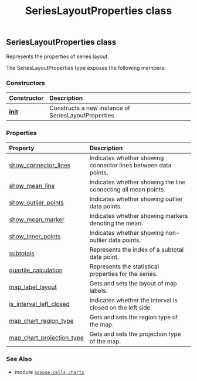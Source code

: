 ﻿---
title: SeriesLayoutProperties class
second_title: Aspose.Cells for Python via .NET API References
description: 
type: docs
weight: 250
url: /aspose.cells.charts/serieslayoutproperties/
is_root: false
---

## SeriesLayoutProperties class

Represents the properties of series layout.



The SeriesLayoutProperties type exposes the following members:

### Constructors
| Constructor | Description |
| :- | :- |
| [__init__](/cells/python-net/aspose.cells.charts/serieslayoutproperties/__init__/#) | Constructs a new instance of SeriesLayoutProperties |


### Properties
| Property | Description |
| :- | :- |
| [show_connector_lines](/cells/python-net/aspose.cells.charts/serieslayoutproperties/show_connector_lines) | Indicates whether showing connector lines between data points. |
| [show_mean_line](/cells/python-net/aspose.cells.charts/serieslayoutproperties/show_mean_line) | Indicates whether showing the line connecting all mean points. |
| [show_outlier_points](/cells/python-net/aspose.cells.charts/serieslayoutproperties/show_outlier_points) | Indicates whether showing outlier data points. |
| [show_mean_marker](/cells/python-net/aspose.cells.charts/serieslayoutproperties/show_mean_marker) | Indicates whether showing markers denoting the mean. |
| [show_inner_points](/cells/python-net/aspose.cells.charts/serieslayoutproperties/show_inner_points) | Indicates whether showing non-outlier data points. |
| [subtotals](/cells/python-net/aspose.cells.charts/serieslayoutproperties/subtotals) | Represents the index of a subtotal data point. |
| [quartile_calculation](/cells/python-net/aspose.cells.charts/serieslayoutproperties/quartile_calculation) | Represents the statistical properties for the series. |
| [map_label_layout](/cells/python-net/aspose.cells.charts/serieslayoutproperties/map_label_layout) | Gets and sets the layout of map labels. |
| [is_interval_left_closed](/cells/python-net/aspose.cells.charts/serieslayoutproperties/is_interval_left_closed) | Indicates whether the interval is closed on the left side. |
| [map_chart_region_type](/cells/python-net/aspose.cells.charts/serieslayoutproperties/map_chart_region_type) | Gets and sets the region type of the map. |
| [map_chart_projection_type](/cells/python-net/aspose.cells.charts/serieslayoutproperties/map_chart_projection_type) | Gets and sets the projection type of the map. |



### See Also
* module [`aspose.cells.charts`](..)
